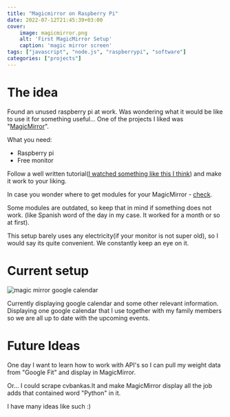 ```yaml
---
title: "Magicmirror on Raspberry Pi"
date: 2022-07-12T21:45:39+03:00
cover:
    image: magicmirror.png
    alt: 'First MagicMirror Setup'
    caption: 'magic mirror screen'
tags: ["javascript", "node.js", "raspberrypi", "software"]
categories: ["projects"]
---
```


# The idea

Found an unused raspberry pi at work. Was wondering what it would be like to use
it for something useful... One of the projects I liked was
"[MagicMirror](https://www.google.com/search?q=magic+mirror+raspberry+pi&tbm=isch&ved=2ahUKEwjZtNr6mur5AhXO_CoKHaYoChQQ2-cCegQIABAA&oq=magic+mirror+raspber&gs_lcp=CgNpbWcQARgAMgUIABCABDIFCAAQgAQyBQgAEIAEMgYIABAeEAUyBggAEB4QCDIECAAQGDIECAAQGDIECAAQGDIECAAQGDIECAAQGDoECAAQQ1C7B1jYEGD_FmgAcAB4AIABVIgBsAWSAQE5mAEAoAEBqgELZ3dzLXdpei1pbWfAAQE&sclient=img&ei=B7oLY5mVJc75qwGm0aigAQ&bih=945&biw=1680)".

What you need:
* Raspberry pi
* Free monitor

Follow a well written tutorial([I watched something like this I
think](https://www.youtube.com/watch?v=OYlloiaBINo&ab_channel=BreakItYourself))
and make it work to your liking.

In case you wonder where to get modules for your MagicMirror -
[check](https://github.com/MichMich/MagicMirror/wiki/3rd-Party-Modules).

Some modules are outdated, so keep that in mind if something does not
work. (like Spanish word of the day in my case. It worked for a month
or so at first).

This setup barely uses any electricity(if your monitor is not super
old), so I would say its quite convenient. We constantly keep an eye
on it.

# Current setup

![magic mirror google calendar](/magicmirror2.png)

Currently displaying google calendar and some other relevant
information. Displaying one google calendar that I use together with
my family members so we are all up to date with the upcoming events.

# Future Ideas

One day I want to learn how to work with API's so I can pull my weight
data from "Google Fit" and display in MagicMirror. 

Or... I could scrape cvbankas.lt and make MagicMirror display all the job
adds that contained word "Python" in it. 

I have many ideas like such :)
